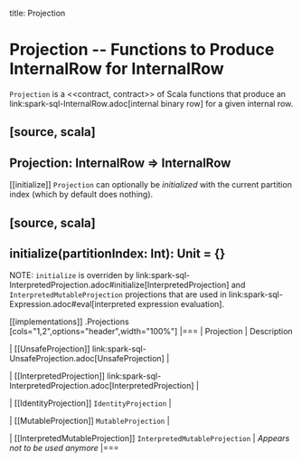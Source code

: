 title: Projection

# Projection -- Functions to Produce InternalRow for InternalRow

`Projection` is a <<contract, contract>> of Scala functions that produce an link:spark-sql-InternalRow.adoc[internal binary row] for a given internal row.

[source, scala]
----
Projection: InternalRow => InternalRow
----

[[initialize]]
`Projection` can optionally be *initialized* with the current partition index (which by default does nothing).

[source, scala]
----
initialize(partitionIndex: Int): Unit = {}
----

NOTE: `initialize` is overriden by link:spark-sql-InterpretedProjection.adoc#initialize[InterpretedProjection] and `InterpretedMutableProjection` projections that are used in link:spark-sql-Expression.adoc#eval[interpreted expression evaluation].

[[implementations]]
.Projections
[cols="1,2",options="header",width="100%"]
|===
| Projection
| Description

| [[UnsafeProjection]] link:spark-sql-UnsafeProjection.adoc[UnsafeProjection]
|

| [[InterpretedProjection]] link:spark-sql-InterpretedProjection.adoc[InterpretedProjection]
|

| [[IdentityProjection]] `IdentityProjection`
|

| [[MutableProjection]] `MutableProjection`
|

| [[InterpretedMutableProjection]] `InterpretedMutableProjection`
| _Appears not to be used anymore_
|===
